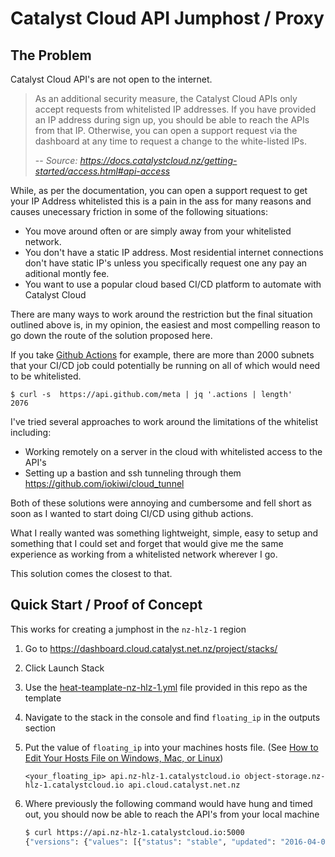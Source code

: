 # Catalyst Cloud API Jumphost / Proxy

## The Problem

Catalyst Cloud API's are not open to the internet.

> As an additional security measure, the Catalyst Cloud APIs only accept requests from whitelisted IP addresses. If you have provided an IP address during sign up, you should be able to reach the APIs from that IP. Otherwise, you can open a support request via the dashboard at any time to request a change to the white-listed IPs.
>
> -- <cite>Source: https://docs.catalystcloud.nz/getting-started/access.html#api-access</cite>

While, as per the documentation, you can open a support request to get your IP Address whitelisted this is a pain in the ass for many reasons and causes unecessary friction in some of the following situations:

 * You move around often or are simply away from your whitelisted network.
 * You don't have a static IP address. Most residential internet connections don't have static IP's unless you specifically request one any pay an aditional montly fee.
 * You want to use a popular cloud based CI/CD platform to automate with Catalyst Cloud

There are many ways to work around the restriction but the final situation outlined above is, in my opinion, the easiest and most compelling reason to go down the route of the solution proposed here.

If you take [Github Actions](https://github.com/features/actions) for example, there are more than 2000 subnets that your CI/CD job could potentially be running on all of which would need to be whitelisted.

```
$ curl -s  https://api.github.com/meta | jq '.actions | length'
2076
```

I've tried several approaches to work around the limitations of the whitelist including:

 * Working remotely on a server in the cloud with whitelisted access to the API's
 * Setting up a bastion and ssh tunneling through them https://github.com/iokiwi/cloud_tunnel

Both of these solutions were annoying and cumbersome and fell short as soon as I wanted to
start doing CI/CD using github actions.

What I really wanted was something lightweight, simple, easy to setup and something that I could set and forget that would give me the same experience as working from a whitelisted network wherever I go.

This solution comes the closest to that.

## Quick Start / Proof of Concept

This works for creating a jumphost in the `nz-hlz-1` region

1. Go to https://dashboard.cloud.catalyst.net.nz/project/stacks/
2. Click Launch Stack
3. Use the [heat-teamplate-nz-hlz-1.yml](heat-template-nz-hlz-1.yml) file provided in this repo as the template
4. Navigate to the stack in the console and find `floating_ip` in the outputs section
5. Put the value of `floating_ip` into your machines hosts file. (See [How to Edit Your Hosts File on Windows, Mac, or Linux](https://www.howtogeek.com/howto/27350/beginner-geek-how-to-edit-your-hosts-file/))
    ```config
    <your_floating_ip> api.nz-hlz-1.catalystcloud.io object-storage.nz-hlz-1.catalystcloud.io api.cloud.catalyst.net.nz
    ```
6. Where previously the following command would have hung and timed out, you should now be able to reach the API's from your local machine

    ```bash
    $ curl https://api.nz-hlz-1.catalystcloud.io:5000
    {"versions": {"values": [{"status": "stable", "updated": "2016-04-04T00:00:00Z", "media-types": [{"base": "application/json", "type": "application/vnd.openstack.identity-v3+json"}], "id": "v3.6", "links": [{"href": "https://api.nz-hlz-1.catalystcloud.io:5000/v3/", "rel": "self"}]}, {"status": "stable", "updated": "2014-04-17T00:00:00Z", "media-types": [{"base": "application/json", "type": "application/vnd.openstack.identity-v2.0+json"}], "id": "v2.0", "links": [{"href": "https://api.nz-hlz-1.catalystcloud.io:5000/v2.0/", "rel": "self"}, {"href": "http://docs.openstack.org/", "type": "text/html", "rel": "describedby"}]}]}}
    ```
